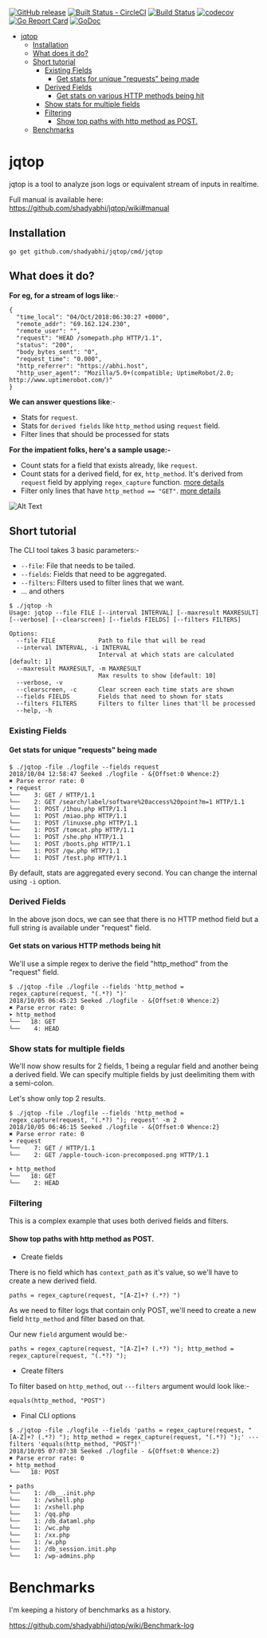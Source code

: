 [![GitHub release](https://img.shields.io/github/tag/shadyabhi/jqtop.svg?label=latest)](https://github.com/shadyabhi/jqtop/releases)
[![Built Status - CircleCI](https://circleci.com/gh/shadyabhi/jqtop.svg?style=svg)](https://circleci.com/gh/shadyabhi/jqtop)
[![Build Status](https://travis-ci.org/shadyabhi/jqtop.png)](https://travis-ci.org/shadyabhi/jqtop)
[![codecov](https://codecov.io/gh/shadyabhi/jqtop/branch/master/graph/badge.svg)](https://codecov.io/gh/shadyabhi/jqtop)
[![Go Report Card](https://goreportcard.com/badge/github.com/shadyabhi/jqtop)](https://goreportcard.com/report/github.com/shadyabhi/jqtop)
[![GoDoc](https://img.shields.io/badge/godoc-reference-blue.svg?style=flat-square)](https://godoc.org/github.com/shadyabhi/jqtop)

   * [jqtop](#jqtop)
      * [Installation](#installation)
      * [What does it do?](#what-does-it-do)
      * [Short tutorial](#short-tutorial)
         * [Existing Fields](#existing-fields)
            * [Get stats for unique "requests" being made](#get-stats-for-unique-requests-being-made)
         * [Derived Fields](#derived-fields)
            * [Get stats on various HTTP methods being hit](#get-stats-on-various-http-methods-being-hit)
         * [Show stats for multiple fields](#show-stats-for-multiple-fields)
         * [Filtering](#filtering)
            * [Show top paths with http method as POST.](#show-top-paths-with-http-method-as-post)
      * [Benchmarks](#benchmarks)
            
# jqtop

jqtop is a tool to analyze json logs or equivalent stream of inputs in realtime.

Full manual is available here: https://github.com/shadyabhi/jqtop/wiki#manual

## Installation

```
go get github.com/shadyabhi/jqtop/cmd/jqtop
```

## What does it do?

**For eg, for a stream of logs like**:-

```
{
  "time_local": "04/Oct/2018:06:30:27 +0000",
  "remote_addr": "69.162.124.230",
  "remote_user": "",
  "request": "HEAD /somepath.php HTTP/1.1",
  "status": "200",
  "body_bytes_sent": "0",
  "request_time": "0.000",
  "http_referrer": "https://abhi.host",
  "http_user_agent": "Mozilla/5.0+(compatible; UptimeRobot/2.0; http://www.uptimerobot.com/)"
}
```
**We can answer questions like**:-

* Stats for `request`.
* Stats for `derived fields` like `http_method` using `request` field. 
* Filter lines that should be processed for stats

**For the impatient folks, here's a sample usage:-**

* Count stats for a field that exists already, like `request`.
* Count stats for a derived field, for ex, `http_method`. It's derived from `request` field by applying `regex_capture` function. [more details](https://github.com/shadyabhi/jqtop/wiki#derived-fields)
* Filter only lines that have `http_method == "GET"`. [more details](https://github.com/shadyabhi/jqtop/wiki#--filters)

![Alt Text](https://shadyabhi.keybase.pub/jqtop_demo_v1.gif)

## Short tutorial

The CLI tool takes 3 basic parameters:-

* `--file`: File that needs to be tailed.
* `--fields`: Fields that need to be aggregated.
* `--filters`: Filters used to filter lines that we want.
* ... and others

```
$ ./jqtop -h
Usage: jqtop --file FILE [--interval INTERVAL] [--maxresult MAXRESULT] [--verbose] [--clearscreen] [--fields FIELDS] [--filters FILTERS]

Options:
  --file FILE            Path to file that will be read
  --interval INTERVAL, -i INTERVAL
                         Interval at which stats are calculated [default: 1]
  --maxresult MAXRESULT, -m MAXRESULT
                         Max results to show [default: 10]
  --verbose, -v
  --clearscreen, -c      Clear screen each time stats are shown
  --fields FIELDS        Fields that need to shown for stats
  --filters FILTERS      Filters to filter lines that'll be processed
  --help, -h
```

### Existing Fields

#### Get stats for unique "requests" being made

```
$ ./jqtop -file ./logfile --fields request
2018/10/04 12:58:47 Seeked ./logfile - &{Offset:0 Whence:2}
✖ Parse error rate: 0
➤ request
└──    3: GET / HTTP/1.1
└──    2: GET /search/label/software%20access%20point?m=1 HTTP/1.1
└──    1: POST /1hou.php HTTP/1.1
└──    1: POST /miao.php HTTP/1.1
└──    1: POST /linuxse.php HTTP/1.1
└──    1: POST /tomcat.php HTTP/1.1
└──    1: POST /she.php HTTP/1.1
└──    1: POST /boots.php HTTP/1.1
└──    1: POST /qw.php HTTP/1.1
└──    1: POST /test.php HTTP/1.1
```

By default, stats are aggregated every second. You can change the internal using `-i` option.

### Derived Fields

In the above json docs, we can see that there is no HTTP method field but a full string is available under "request" field.

#### Get stats on various HTTP methods being hit

We'll use a simple regex to derive the field "http_method" from the "request" field.

```
$ ./jqtop -file ./logfile --fields 'http_method = regex_capture(request, "(.*?) ")'
2018/10/05 06:45:23 Seeked ./logfile - &{Offset:0 Whence:2}
✖ Parse error rate: 0
➤ http_method
└──   18: GET
└──    4: HEAD

```

### Show stats for multiple fields

We'll now show results for 2 fields, 1 being a regular field and another being a derived field.
We can specify multiple fields by just deelimiting them with a semi-colon.

Let's show only top 2 results.

```
$ ./jqtop -file ./logfile --fields 'http_method = regex_capture(request, "(.*?) "); request' -m 2
2018/10/05 06:46:15 Seeked ./logfile - &{Offset:0 Whence:2}
✖ Parse error rate: 0
➤ request
└──    7: GET / HTTP/1.1
└──    2: GET /apple-touch-icon-precomposed.png HTTP/1.1

➤ http_method
└──   18: GET
└──    2: HEAD
```

### Filtering

This is a complex example that uses both derived fields and filters.

#### Show top paths with http method as POST.

* Create fields

There is no field which has `context_path` as it's value, so we'll have to create a new derived field.

```
paths = regex_capture(request, "[A-Z]+? (.*?) ")
```

As we need to filter logs that contain only POST, we'll need to create a new field `http_method` and filter based on that.

Our new `field` argument would be:-

```
paths = regex_capture(request, "[A-Z]+? (.*?) "); http_method = regex_capture(request, "(.*?) ");
```

* Create filters

To filter based on `http_method`, out `---filters` argument would look like:-

```
equals(http_method, "POST")
```

* Final CLI options

```
$ ./jqtop -file ./logfile --fields 'paths = regex_capture(request, "[A-Z]+? (.*?) "); http_method = regex_capture(request, "(.*?) ");' ---filters 'equals(http_method, "POST")'
2018/10/05 07:07:38 Seeked ./logfile - &{Offset:0 Whence:2}
✖ Parse error rate: 0
➤ http_method
└──   18: POST

➤ paths
└──    1: /db__.init.php
└──    1: /wshell.php
└──    1: /xshell.php
└──    1: /qq.php
└──    1: /db_dataml.php
└──    1: /wc.php
└──    1: /xx.php
└──    1: /w.php
└──    1: /db_session.init.php
└──    1: /wp-admins.php
```

# Benchmarks

I'm keeping a history of benchmarks as a history.

https://github.com/shadyabhi/jqtop/wiki/Benchmark-log
